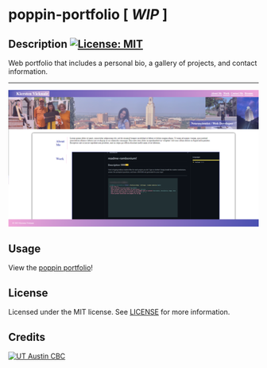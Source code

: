 # poppin-portfolio [<i> WIP </i>]

  ## Description [![License: MIT](https://img.shields.io/badge/License-MIT-yellow.svg?style=flat-square)](https://opensource.org/licenses/MIT)
  
Web portfolio that includes a personal bio, a gallery of projects, and  contact information.
  
  ***

  ![Portfolio preview](/assets/images/portfolio-preview.png)
  
  ## Usage 
  View the [poppin portfolio](https://kierstenv.github.io/poppin-portfolio/)!

  ## License

  Licensed under the MIT license. See [LICENSE](./LICENSE) for more information.

  ## Credits 
[![UT Austin CBC](https://img.shields.io/badge/-UT%20Austin%20CBC-orange?style=flat-square)](https://techbootcamps.utexas.edu/coding//)